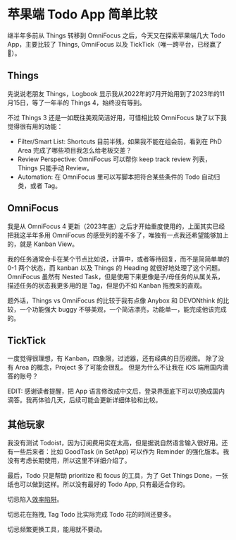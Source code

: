 # 苹果端 Todo App 简单比较

继半年多前从 Things 转移到 OmniFocus 之后，今天又在探索苹果端几大 Todo App，主要比较了 Things, OmniFocus 以及 TickTick（唯一跨平台，已经赢了🤭）。

## Things

先说说老朋友 Things，Logbook 显示我从2022年的7月开始用到了2023年的11月15日，等了一年半的 Things 4，始终没有等到。

不过 Things 3 还是一如既往美观简洁好用，可惜相比较 OmniFocus 缺了以下我觉得很有用的功能：

- Filter/Smart List: Shortcuts 目前半残，如果我不能在组会前，看到在 PhD Area 完成了哪些项目我怎么给老板交差？
- Review Perspective: OmniFocus 可以帮你 keep track review 列表，Things 只能手动 Review。
- Automation: 在 OmniFocus 里可以写脚本把符合某些条件的 Todo 自动归类，或者 Tag。

## OmniFocus

我是从 OmniFocus 4 更新（2023年底）之后才开始重度使用的，上面其实已经把我这半年多用 OmniFocus 的感受列的差不多了，唯独有一点我还希望能够加上的，就是 Kanban View。

我的任务通常会卡在某个节点比如说，计算中，或者等待回复，而不是简简单单的 0-1 两个状态，而 kanban 以及 Things 的 Heading 就很好地处理了这个问题。OmniFocus 虽然有 Nested Task，但是使用下来更像是子/母任务的从属关系，描述任务的状态我更多用的是 Tag，但是仍不如 Kanban 拖拽来的直观。

题外话，Things vs OmniFocus 的比较于我有点像 Anybox 和 DEVONthink 的比较，一个功能强大 buggy 不够美观，一个简洁漂亮，功能单一，能完成他该完成的。

## TickTick

一度觉得很理想，有 Kanban，四象限，过滤器，还有经典的日历视图。
除了没有 Area 的概念，Project 多了可能会很乱。
但是为什么不让我在 iOS 端用国内滴答的账号？

EDIT: 感谢读者提醒，把 App 语言修改成中文后，登录界面底下可以切换成国内滴答。我再体验几天，后续可能会更新详细体验和比较。

## 其他玩家

我没有测试 Todoist，因为订阅费用实在太高，但是据说自然语言输入很好用。还有一些后来者：比如 GoodTask (in SetApp) 可以作为 Reminder 的强化版本。我没有考虑长期使用，所以这里不详细介绍了。

最后，Todo 只是帮助 prioritize 和 focus 的工具，为了 Get Things Done，一张纸也可以做到这样。所以没有最好的 Todo App, 只有最适合你的。

切忌陷入[效率陷阱](https://utgd.net/article/20657)。

切忌花在拖拽, Tag Todo 比实际完成 Todo 花的时间还要多。

切忌频繁更换工具，能用就不要动。
